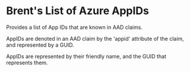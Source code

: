 # Brent's List of Azure AppIDs
Provides a list of App IDs that are known in AAD claims. 

AppIDs are denoted in an AAD claim by the 'appid' attribute of the claim, and represented by a GUID.

AppIDs are represented by their friendly name, and the GUID that represents them.
